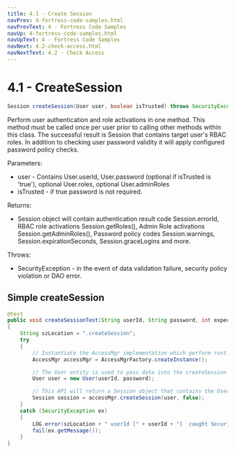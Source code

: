```yaml
---
title: 4.1 - Create Session
navPrev: 4-fortress-code-samples.html
navPrevText: 4 - Fortress Code Samples
navUp: 4-fortress-code-samples.html
navUpText: 4 - Fortress Code Samples
navNext: 4.2-check-access.html
navNextText: 4.2 - Check Access
---
```


# 4.1 - CreateSession

```java
Session createSession(User user, boolean isTrusted) throws SecurityException
```

Perform user authentication and role activations in one method.
This method must be called once per user prior to calling other methods within this class. The successful result is Session that contains target user's RBAC roles.
In addition to checking user password validity it will apply configured password policy checks.

Parameters:
- user - Contains User.userId, User.password (optional if isTrusted is 'true'), optional User.roles, optional User.adminRoles
- isTrusted - if true password is not required.

Returns:
- Session object will contain authentication result code Session.errorId, RBAC role activations Session.getRoles(), Admin Role activations Session.getAdminRoles(), Password policy codes Session.warnings, Session.expirationSeconds, Session.graceLogins and more.

Throws:
- SecurityException - in the event of data validation failure, security policy violation or DAO error.

## Simple createSession

```java
@test
public void createSessionTest(String userId, String password, int expectedRoles)
{
    String szLocation = ".createSession";
    try
    {
        // Instantiate the AccessMgr implementation which perform runtime RBAC operations.
        AccessMgr accessMgr = AccessMgrFactory.createInstance();

        // The User entity is used to pass data into the createSession API.
        User user = new User(userId, password);

        // This API will return a Session object that contains the User's activated Roles and other info.
        Session session = accessMgr.createSession(user, false);
    }
    catch (SecurityException ex)
    {
        LOG.error(szLocation + " userId [" + userId + "]  caught SecurityException rc=" + ex.getErrorId() + ", msg=" + ex.getMessage(), ex);
        fail(ex.getMessage());
    }
}
```

